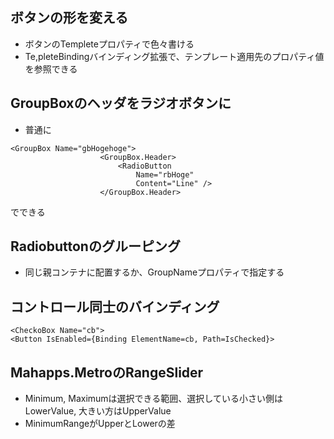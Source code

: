 ## ボタンの形を変える
* ボタンのTempleteプロパティで色々書ける
* Te,pleteBindingバインディング拡張で、テンプレート適用先のプロパティ値を参照できる

## GroupBoxのヘッダをラジオボタンに
* 普通に
```
<GroupBox Name="gbHogehoge">
                    <GroupBox.Header>
                        <RadioButton
                            Name="rbHoge"
                            Content="Line" />
                    </GroupBox.Header>
```
でできる

## Radiobuttonのグルーピング
* 同じ親コンテナに配置するか、GroupNameプロパティで指定する

## コントロール同士のバインディング
```
<CheckoBox Name="cb">
<Button IsEnabled={Binding ElementName=cb, Path=IsChecked}>
```

## Mahapps.MetroのRangeSlider
* Minimum, Maximumは選択できる範囲、選択している小さい側はLowerValue, 大きい方はUpperValue
* MinimumRangeがUpperとLowerの差
